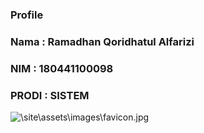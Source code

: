 ### Profile

### Nama 	: Ramadhan Qoridhatul Alfarizi 

### NIM		: 180441100098

### PRODI	: SISTEM 

![\site\assets\images\favicon.jpg]()